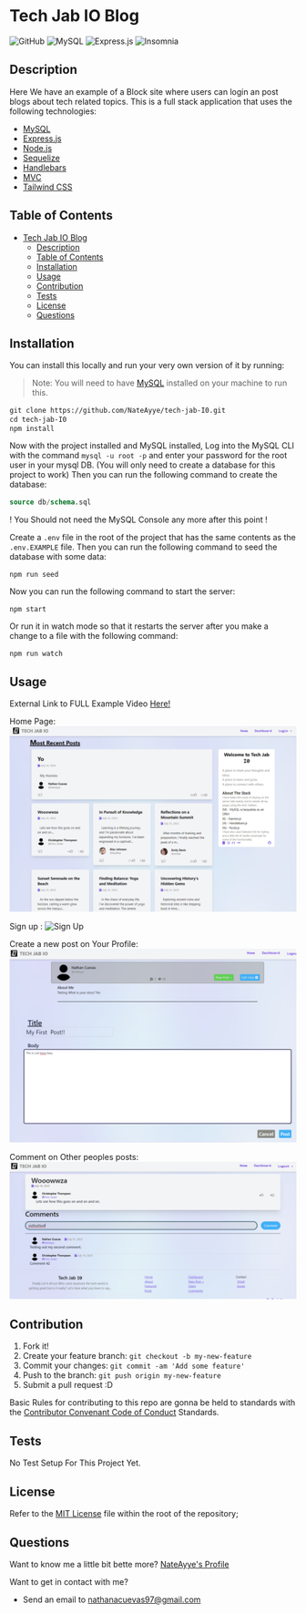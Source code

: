 # Tech Jab IO Blog

![GitHub](https://img.shields.io/github/license/NateAyye/e-commerce-backend?label=License)
![MySQL](https://img.shields.io/badge/mysql-%2300f.svg?style=for-the-badge&logo=mysql&logoColor=white)
![Express.js](https://img.shields.io/badge/express.js-%23404d59.svg?style=for-the-badge&logo=express&logoColor=%2361DAFB)
![Insomnia](https://img.shields.io/badge/Insomnia-black?style=for-the-badge&logo=insomnia&logoColor=5849BE)

## Description

Here We have an example of a Block site where users can login an post blogs about tech related topics. This is a full stack application that uses the following technologies:
  - [MySQL](https://www.mysql.com/)
  - [Express.js](https://expressjs.com/)
  - [Node.js](https://nodejs.org/en/)
  - [Sequelize](https://sequelize.org/)
  - [Handlebars](https://handlebarsjs.com/)
  - [MVC](https://en.wikipedia.org/wiki/Model%E2%80%93view%E2%80%93controller)
  - [Tailwind CSS](https://tailwindcss.com/)

## Table of Contents

- [Tech Jab IO Blog](#tech-jab-io-blog)
  - [Description](#description)
  - [Table of Contents](#table-of-contents)
  - [Installation](#installation)
  - [Usage](#usage)
  - [Contribution](#contribution)
  - [Tests](#tests)
  - [License](#license)
  - [Questions](#questions)

## Installation

You can install this locally and run your very own version of it by running:

> Note: You will need to have [MySQL](https://dev.mysql.com/doc/mysql-shell/8.0/en/mysql-shell-install.html) installed on your machine to run this.

```
git clone https://github.com/NateAyye/tech-jab-I0.git
cd tech-jab-I0
npm install
```

Now with the project installed and MySQL installed, Log into the MySQL CLI with the command `mysql -u root -p` and enter your password for the root user in your mysql DB. (You will only need to create a database for this project to work) Then you can run the following command to create the database:

```sql
source db/schema.sql
```

! You Should not need the MySQL Console any more after this point !

Create a `.env` file in the root of the project that has the same contents as the `.env.EXAMPLE` file. Then you can run the following command to seed the database with some data:

```shell
npm run seed
```

Now you can run the following command to start the server:

```shell
npm start
```

Or run it in watch mode so that it restarts the server after you make a change to a file with the following command:

```shell
npm run watch
```

## Usage

External Link to FULL Example Video [Here!](https://drive.google.com/file/d/1V9iJGM6mBPSJOR9FF0jurgZq_SSK4GYV/view?usp=sharing)

Home Page:
![Home Page](https://github.com/NateAyye/tech-jab-io/blob/main/public/images/home_page.png?raw=true)

Sign up :
![Sign Up](https://github.com/NateAyye/tech-jab-io/blob/main/public/images/Tags_API.png?raw=true)

Create a new post on Your Profile:
![Create Your First Post](https://github.com/NateAyye/tech-jab-io/blob/main/public/images/new_post.png?raw=true)

Comment on Other peoples posts:
![Comment on other peopls posts](https://github.com/NateAyye/tech-jab-io/blob/main/public/images/comment_post.png?raw=true)

## Contribution

1. Fork it!
2. Create your feature branch: `git checkout -b my-new-feature`
3. Commit your changes: `git commit -am 'Add some feature'`
4. Push to the branch: `git push origin my-new-feature`
5. Submit a pull request :D

Basic Rules for contributing to this repo are gonna be held to standards with the [Contributor Convenant Code of Conduct](https://www.contributor-covenant.org/version/2/1/code_of_conduct/) Standards.

## Tests

No Test Setup For This Project Yet.

## License

Refer to the [MIT License](https://github.com/NateAyye/e-commerce-backend/blob/main/LICENSE) file within the root of the repository;

## Questions

Want to know me a little bit bette more? [NateAyye's Profile](https://github.com/NateAyye)

Want to get in contact with me?

- Send an email to <a href='mailto:nathanacuevas97@gmail.com'>nathanacuevas97@gmail.com</a>